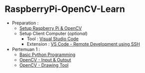 # RaspberryPi-OpenCV-Learn

- Preparation :
  - [Setup Raspberry Pi & OpenCV](https://github.com/Muhammad-Yunus/RaspberryPi-OpenCV-Learn/blob/main/0.%20SETUP.md)
  - Setup Client Computer (*optional*)
     - Tool : [Visual Studio Code](https://code.visualstudio.com/download)
     - Extension : [VS Code - Remote Development using SSH](https://code.visualstudio.com/docs/remote/ssh)
- Pertemuan 1 : 
  - [Basic Python Programming](https://github.com/Muhammad-Yunus/RaspberryPi-OpenCV-Learn/blob/main/Pertemuan%201/1.%20basic_python.ipynb)
  - [OpenCV - Input & Output](https://github.com/Muhammad-Yunus/RaspberryPi-OpenCV-Learn/blob/main/Pertemuan%201/2.%20opencv_input_output.ipynb)
  - [OpenCV - Drawing Tool](https://github.com/Muhammad-Yunus/RaspberryPi-OpenCV-Learn/blob/main/Pertemuan%201/3.%20opencv_drawing_tool.ipynb)
